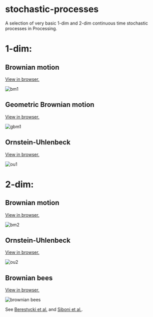 # stochastic-processes
A selection of very basic 1-dim and 2-dim continuous time stochastic processes in Processing.

# 1-dim:
## Brownian motion

[View in browser.](https://openprocessing.org/sketch/1736344)

![bm1](https://user-images.githubusercontent.com/62266775/201526107-00f5fa4e-e9d9-4b9d-b937-2b45ac36c32e.png)

## Geometric Brownian motion

[View in browser.](https://openprocessing.org/sketch/1736346)

![gbm1](https://user-images.githubusercontent.com/62266775/201526351-47c7c2b8-8eb2-440e-892b-02478da41f4c.png)

## Ornstein-Uhlenbeck

[View in browser.](https://openprocessing.org/sketch/1736349)

![ou1](https://user-images.githubusercontent.com/62266775/201526527-6f24584d-9b0b-4176-99c4-ea658c5b2d7a.png)

# 2-dim:
## Brownian motion

[View in browser.](https://openprocessing.org/sketch/1736350)

![bm2](https://user-images.githubusercontent.com/62266775/201526830-cc144d06-0179-4a42-af2c-d4b54afc7ffa.png)

## Ornstein-Uhlenbeck

[View in browser.](https://openprocessing.org/sketch/1736355)

![ou2](https://user-images.githubusercontent.com/62266775/201526993-417e88dc-1463-4d75-ba86-f1fa2f088695.png)

## Brownian bees

[View in browser.](https://openprocessing.org/sketch/1740032)

![brownian bees](https://user-images.githubusercontent.com/62266775/201964063-7fa6eb56-3ce8-4068-a679-bd51823cf46c.png)

See [Berestycki et al.](https://arxiv.org/abs/2006.06486) and [Siboni et al.](https://arxiv.org/abs/2106.11619).
